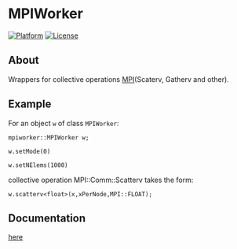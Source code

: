 # MPIWorker 

[![Platform](https://img.shields.io/badge/platform-Linux,%20OS%20X,%20Windows-green.svg?style=flat)](https://github.com/nikolskydn)
[![License](https://img.shields.io/badge/license-MIT-yellow.svg?style=flat)](https://opensource.org/licenses/mit-license.php)


## About

Wrappers for collective operations  [MPI](https://www.open-mpi.org/)(Scaterv, Gatherv and other).

## Example

For an object `w` of class `MPIWorker`:

```
mpiworker::MPIWorker w;
```

```
w.setMode(0)
```

```
w.setNElems(1000)
```

collective operation MPI::Comm::Scatterv takes the form:

```
w.scatterv<float>(x,xPerNode,MPI::FLOAT); 
```

## Documentation

[here](http://nikolskydn.github.io/mpiworker/doc/ru/html/index.html)

